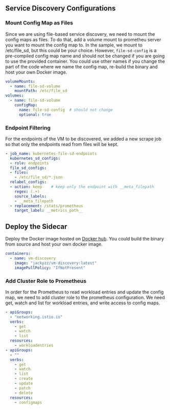 ## Service Discovery Configurations
### Mount Config Map as Files
Since we are using file-based service discovery,
we need to mount the config maps as files. To do that,
add a volume mount to prometheu server
you want to mount the config map to.
In the sample, we mount to /etc/file_sd, but this could
be your choice. However, `file-sd-config` is a pre-compiled
config map name and should not be changed if you are going
to use the provided container. You could use other names
if you change the part of the code where we name
the config map, re-build the binary and host your
own Docker image.
```yaml
volumeMounts:
  - name: file-sd-volume
    mountPath: /etc/file_sd
volumes:
  - name: file-sd-volume
    configMap:
      name: file-sd-config  # should not change
      optional: true
```

### Endpoint Filtering
For the endpoints of the VM to be discovered, we added
a new scrape job so that only the endpoints read from files
will be kept.
```yaml
- job_name: kubernetes-file-sd-endpoints
  kubernetes_sd_configs:
  - role: endpoints
  file_sd_configs:
  - files:
    - /etc/file_sd/*.json
  relabel_configs:
  - action: keep    # keep only the endpoint with __meta_filepath
    regex: (.+)
    source_labels:
    - __meta_filepath
  - replacement: /stats/prometheus
    target_label: __metrics_path__
```
## Deploy the Sidecar
Deploy the Docker image hosted on [Docker hub](https://hub.docker.com/repository/docker/jackyzz/vm-discovery).
You could build the binary from source and host your own docker image. 
```yaml
containers:
  - name: vm-discovery
    image: "jackyzz/vm-discovery:latest"
    imagePullPolicy: "IfNotPresent"
```

### Add Cluster Role to Prometheus 
In order for the Prometheus to read workload entries and
update the config map, we need to add cluster role to the
prometheus configuration. We need get, watch and list for
workload entries, and write access to config maps.
```yaml
- apiGroups:
  - "networking.istio.io"
  verbs:
    - get
    - watch
    - list
  resources:
    - workloadentries
- apiGroups:
  - ""
  verbs:
    - get
    - watch
    - list
    - create
    - update
    - patch
    - delete
  resources:
    - configmaps
```